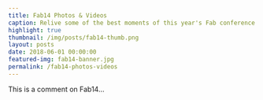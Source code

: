```yaml
---
title: Fab14 Photos & Videos
caption: Relive some of the best moments of this year's Fab conference!
highlight: true
thumbnail: /img/posts/fab14-thumb.png
layout: posts
date: 2018-06-01 00:00:00
featured-img: fab14-banner.jpg
permalink: /fab14-photos-videos
---
```


This is a comment on Fab14…